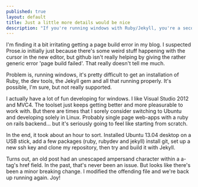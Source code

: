 ```yaml
---
published: true
layout: default
title: Just a little more details would be nice
description: "If you're running windows with Ruby/Jekyll, you're a second class citizen"
---
```


I'm finding it a bit irritating getting a page build error in my blog. I suspected Prose.io initially just because there's some weird stuff happening with the cursor in the new editor, but github isn't really helping by giving the rather generic error 'page build failed'. That really doesn't tell me much.

Problem is, running windows, it's pretty difficult to get an installation of Ruby, the dev tools, the Jekyll gem and all that running properly. It's possible, I'm sure, but not really supported.

I actually have a lot of fun developing for windows. I like Visual Studio 2012 and MVC4. The toolset just keeps getting better and more pleasurable to work with. But there are times that I sorely consider switching to Ubuntu and developing solely in Linux. Probably single page web-apps with a ruby on rails backend... but it's seriously going to feel like starting from scratch.

In the end, it took about an hour to sort. Installed Ubuntu 13.04 desktop on a USB stick, add a few packages (ruby, rubydev and jekyll) install git, set up a new ssh key and clone my repository, then try and build it with Jekyll.

Turns out, an old post had an unescaped ampersand character within a a-tag's href field. In the past, that's never been an issue. But looks like there's been a minor breaking change. I modified the offending file and we're back up running again. Joy!